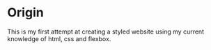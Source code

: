 # Origin
This is my first attempt at creating a styled website using my current knowledge of html, css and flexbox.